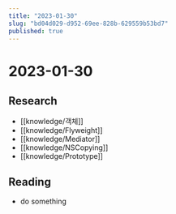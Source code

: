 ```yaml
---
title: "2023-01-30"
slug: "bd04d029-d952-69ee-828b-629559b53bd7"
published: true
---
```


# 2023-01-30

## Research

- [[knowledge/객체]]
- [[knowledge/Flyweight]]
- [[knowledge/Mediator]]
- [[knowledge/NSCopying]]
- [[knowledge/Prototype]]

## Reading

- do something